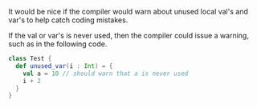 It would be nice if the compiler would warn about unused local val's
and var's to help catch coding mistakes.

If the val or var's is never used, then the compiler could issue
a warning, such as in the following code.

```scala
class Test {
  def unused_var(i : Int) = {
    val a = 10 // should warn that a is never used
    i + 2
  }
}
```
